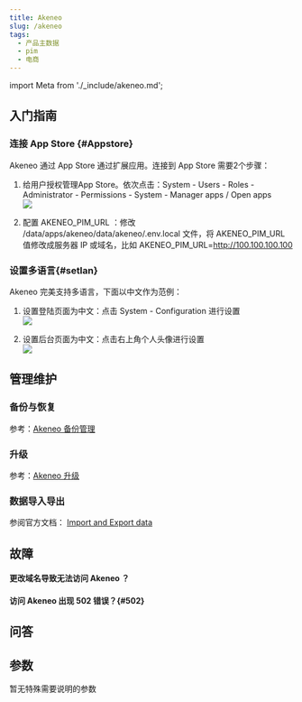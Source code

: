 ```yaml
---
title: Akeneo
slug: /akeneo
tags:
  - 产品主数据
  - pim
  - 电商
---
```


import Meta from './_include/akeneo.md';

<Meta name="meta" />

## 入门指南

### 连接 App Store {#Appstore}  

Akeneo 通过 App Store 通过扩展应用。连接到 App Store 需要2个步骤：  

1. 给用户授权管理App Store。依次点击：System - Users - Roles - Administrator - Permissions - System - Manager apps / Open apps  
   ![](https://libs.websoft9.com/Websoft9/DocsPicture/zh/akeneo/akeneo-appmanager-websoft9.png)

2. 配置 AKENEO_PIM_URL ：修改 /data/apps/akeneo/data/akeneo/.env.local 文件，将 AKENEO_PIM_URL 值修改成服务器 IP 或域名，比如 AKENEO_PIM_URL=http://100.100.100.100 

### 设置多语言{#setlan}

Akeneo 完美支持多语言，下面以中文作为范例：  

1. 设置登陆页面为中文：点击 System - Configuration 进行设置  
   ![](https://libs.websoft9.com/Websoft9/DocsPicture/zh/akeneo/akeneo-setlanguage01-websoft9.png)
   
2. 设置后台页面为中文：点击右上角个人头像进行设置  
   ![](https://libs.websoft9.com/Websoft9/DocsPicture/zh/akeneo/akeneo-setlanguage02-websoft9.png)

## 管理维护

### 备份与恢复

参考：[Akeneo 备份管理](https://docs.akeneo.com/6.0/technical_architecture/technical_information/operation_processes.html#backup-management)

### 升级

参考：[Akeneo 升级](https://docs.akeneo.com/6.0/migrate_pim/upgrade_major_version.html#upgrade-from-5-0-to-6-0)

### 数据导入导出

参阅官方文档： [Import and Export data](https://docs.akeneo.com/6.0/import_and_export_data/index.html)

## 故障

#### 更改域名导致无法访问 Akeneo ？

#### 访问 Akeneo 出现 502 错误？{#502}

## 问答

## 参数

暂无特殊需要说明的参数